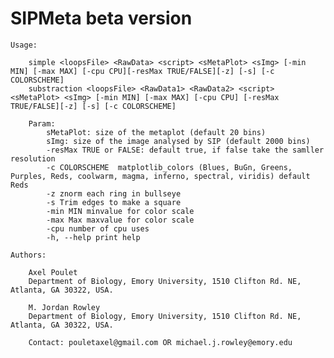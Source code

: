# SIPMeta beta version

	Usage:
	
		simple <loopsFile> <RawData> <script> <sMetaPlot> <sImg> [-min MIN] [-max MAX] [-cpu CPU][-resMax TRUE/FALSE][-z] [-s] [-c COLORSCHEME]
		substraction <loopsFile> <RawData1> <RawData2> <script> <sMetaPlot> <sImg> [-min MIN] [-max MAX] [-cpu CPU] [-resMax TRUE/FALSE][-z] [-s] [-c COLORSCHEME]
		
		Param:
			sMetaPlot: size of the metaplot (default 20 bins)
			sImg: size of the image analysed by SIP (default 2000 bins)
			-resMax TRUE or FALSE: default true, if false take the samller resolution
			-c COLORSCHEME  matplotlib_colors (Blues, BuGn, Greens, Purples, Reds, coolwarm, magma, inferno, spectral, viridis) default Reds
			-z znorm each ring in bullseye
			-s Trim edges to make a square
			-min MIN minvalue for color scale
			-max Max maxvalue for color scale
			-cpu number of cpu uses
			-h, --help print help
	
	Authors:
		
		Axel Poulet
		Department of Biology, Emory University, 1510 Clifton Rd. NE, Atlanta, GA 30322, USA.
		
		M. Jordan Rowley
		Department of Biology, Emory University, 1510 Clifton Rd. NE, Atlanta, GA 30322, USA.
		
		Contact: pouletaxel@gmail.com OR michael.j.rowley@emory.edu
		